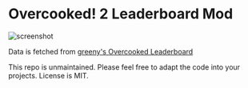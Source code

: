 # Overcooked! 2 Leaderboard Mod

![screenshot](https://github.com/hpmv/oc-leaderboard-mod/blob/master/example.png?raw=true)

Data is fetched from [greeny's Overcooked Leaderboard](https://overcooked.greeny.dev/overcooked-2/)

This repo is unmaintained. Please feel free to adapt the code into your projects. License is MIT.
